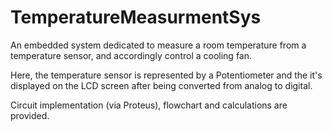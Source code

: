 # TemperatureMeasurmentSys
An embedded system dedicated to measure a room temperature from a temperature sensor, and accordingly control a cooling fan.

Here, the temperature sensor is represented by a Potentiometer and the it's displayed on the LCD screen after being converted from analog to digital.

Circuit implementation (via Proteus), flowchart and calculations are provided.
